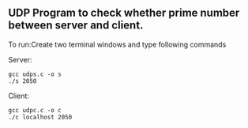 ## UDP Program to check whether prime number between server and client.

To run:Create two terminal windows and type following commands

Server:

    gcc udps.c -o s
    ./s 2050
 
Client:

    gcc udpc.c -o c
    ./c localhost 2050

